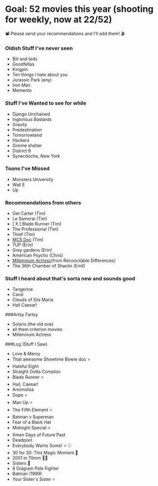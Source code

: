 # Goal: 52 movies this year (shooting for weekly, now at 22/52)

📽 Please send your recommendations and I'll add them! 🎬

### Oldish Stuff I've never seen
- Bill and teds
- Goodfellas
- Kingpin
- Ten things I hate about you
- Jurassic Park (any)
- Iron Man
- Memento

### Stuff I've Wanted to see for while
- Django Unchained
- Inglorious Bastards
- Gravity
- Predestination
- Tomorrowland
- Hackers
- Gimme shelter
- District 9
- Synecdoche, New York 

### Toons I've Missed
- Monsters University
- Wall E
- Up

### Recommendations from others
- Get Carter (Tim)
- Le Samorai (Tim)
- [ X ] Blade Runner (Tim)
- The Professional (Tim)
- Thief (Tim)
- [MC5 Doc](http://www.victimoftime.com/articles/video-feed-mc5-true-testimonial-2002-documentary/) (Tim)
- 7UP (Erin)
- Grey gardens (Erin)
- American Psycho (Chris)
- [Millennium Actress](https://youtu.be/nqq0nVu29g8)(from Reconcilable Differences)
- The 36th Chamber of Shaolin (Emil)

### Stuff I heard about that's sorta new and sounds good
- Tangerine
- Carol
- Clouds of Sils Maria
- Hail Caesar!

###Artsy Fartsy
- Solaris (the old one)
- all them criterion movies
- Millennium Actress

###Log (Stuff I Saw)
- Love & Mercy
- That awesome Showtime Bowie doc :star:
- Hateful Eight
- Straight Outta Compton
- Blade Runner :star:
- Hail, Caesar!
- Anomolisa
- Dope :star:
- Man Up :star:
- The Fifth Element :star:
- Batman v Superman
- Fear of a Black Hat
- Midnight Special :star:
- Xmen Days of Future Past
- Deadpool
- Everybody Wants Some! :star: :baseball:
- 30 for 30: This Magic Moment 🏀
- 2001 in 70mm 🌈🌠
- Sisters 👯
- 8 Diagram Pole Fighter
- Batman (1989) 
- Your Sister's Sister ⭐️

